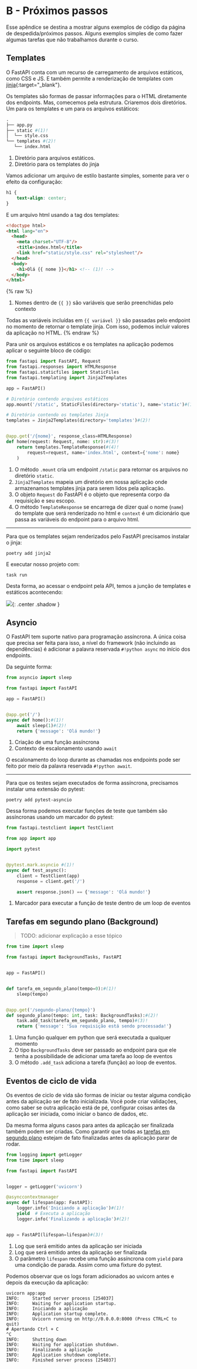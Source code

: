 # B - Próximos passos

Esse apêndice se destina a mostrar alguns exemplos de código da página de despedida/próximos passos. Alguns exemplos simples de como fazer algumas tarefas que não trabalhamos durante o curso.

## Templates

O FastAPI conta com um recurso de carregamento de arquivos estáticos, como CSS e JS. E também permite a renderização de templates com [jinja](https://jinja.palletsprojects.com/en/3.1.x/){:target="_blank"}.

Os templates são formas de passar informações para o HTML diretamente dos endpoints. Mas, comecemos pela estrutura. Criaremos dois diretórios. Um para os templates e um para os arquivos estáticos:

```python title="Estrutura dos arquivos"
.
├── app.py
├── static #(1)!
│  └── style.css
└── templates #(2)!
   └── index.html
```

1. Diretório para arquivos estáticos.
2. Diretório para os templates do jinja


Vamos adicionar um arquivo de estilo bastante simples, somente para ver o efeito da configuração:

```css title="static/style.css"
h1 {
    text-align: center;
}
```

E um arquivo html usando a tag dos templates:

```html title="templates/index.html"
<!doctype html>
<html lang="en">
  <head>
    <meta charset="UTF-8"/>
    <title>index.html</title>
    <link href="static/style.css" rel="stylesheet"/>
  </head>
  <body>
    <h1>Olá {{ nome }}</h1> <!-- (1)! -->
  </body>
</html>
```
{% raw %}
1. Nomes dentro de `{{ }}` são variáveis que serão preenchidas pelo contexto

Todas as variáveis incluídas em `{{ variável }}` são passadas pelo endpoint no momento de retornar o template jinja. Com isso, podemos incluir valores da aplicação no HTML.
{% endraw %}


Para unir os arquivos estáticos e os templates na aplicação podemos aplicar o seguinte bloco de código:

```python title="app.py"
from fastapi import FastAPI, Request
from fastapi.responses import HTMLResponse
from fastapi.staticfiles import StaticFiles
from fastapi.templating import Jinja2Templates

app = FastAPI()

# Diretório contendo arquivos estáticos
app.mount('/static', StaticFiles(directory='static'), name='static')#(1)!

# Diretório contendo os templates Jinja
templates = Jinja2Templates(directory='templates')#(2)!


@app.get('/{nome}', response_class=HTMLResponse)
def home(request: Request, nome: str):#(3)!
    return templates.TemplateResponse(#(4)!
        request=request, name='index.html', context={'nome': nome}
    )
```

1. O método `.mount` cria um endpoint `/static` para retornar os arquivos no diretório `static`.
2. `Jinja2Templates` mapeia um diretório em nossa aplicação onde armazenamos templates jinja para serem lidos pela aplicação.
3. O objeto `Request` do FastAPI é o objeto que representa corpo da requisição e seu escopo.
4. O método `TemplateResponse` se encarrega de dizer qual o nome (`name`) do template que será renderizado no html e `context` é um dicionário que passa as variáveis do endpoint para o arquivo html.

---

Para que os templates sejam renderizados pelo FastAPI precisamos instalar o jinja:

```shell title="$ Execução no terminal!"
poetry add jinja2
```

E executar nosso projeto com:

```shell title="$ Execução no terminal!"
task run
```

Desta forma, ao acessar o endpoint pela API, temos a junção de templates e estáticos acontecendo:

![](../assets/apendices/ola_mundo_com_templates.png){: .center .shadow }


## Asyncio

O FastAPI tem suporte nativo para programação assíncrona. A única coisa que precisa ser feita para isso, a nível do framework (não incluindo as dependências) é adicionar a palavra reservada `#!python async` no início dos endpoints. 

Da seguinte forma:

```python title="app.py"
from asyncio import sleep

from fastapi import FastAPI

app = FastAPI()


@app.get('/')
async def home():#(1)!
    await sleep(1)#(2)!
    return {'message': 'Olá mundo!'}
```

1. Criação de uma função assíncrona
2. Contexto de escalonamento usando `await`

O escalonamento do loop durante as chamadas nos endpoints pode ser feito por meio da palavra reservada `#!python await`.

---

Para que os testes sejam executados de forma assíncrona, precisamos instalar uma extensão do pytest:

```shell title="$ Execução no terminal!"
poetry add pytest-asyncio
```

Dessa forma podemos executar funções de teste que também são assíncronas usando um marcador do pytest:
```python title="test_app.py"
from fastapi.testclient import TestClient

from app import app

import pytest


@pytest.mark.asyncio #(1)!
async def test_async():
    client = TestClient(app)
    response = client.get('/')

    assert response.json() == {'message': 'Olá mundo!'}
```

1. Marcador para executar a função de teste dentro de um loop de eventos


## Tarefas em segundo plano (Background)

> TODO: adicionar explicação a esse tópico

```python title="app.py"
from time import sleep

from fastapi import BackgroundTasks, FastAPI


app = FastAPI()


def tarefa_em_segundo_plano(tempo=0):#(1)!
    sleep(tempo)


@app.get('/segundo-plano/{tempo}')
def segundo_plano(tempo: int, task: BackgroundTasks):#(2)!
    task.add_task(tarefa_em_segundo_plano, tempo)#(3)!
    return {'message': 'Sua requisição está sendo processada!'}
```

1. Uma função qualquer em python que será executada a qualquer momento
2. O tipo `BackgroundTasks` deve ser passado ao endpoint para que ele tenha a possibilidade de adicionar uma tarefa ao loop de eventos
3. O método `.add_task` adiciona a tarefa (função) ao loop de eventos.

## Eventos de ciclo de vida

Os eventos de ciclo de vida são formas de iniciar ou testar alguma condição antes da aplicação ser de fato inicializada. Você pode criar validações, como saber se outra aplicação está de pé, configurar coisas antes da aplicação ser iniciada, como iniciar o banco de dados, etc.

Da mesma forma alguns casos para antes da aplicação ser finalizada também podem ser criadas. Como garantir que todas as [tarefas em segundo plano](#tarefas-em-segundo-plano-background) estejam de fato finalizadas antes da aplicação parar de rodar.

```python title="app.py"
from logging import getLogger
from time import sleep

from fastapi import FastAPI


logger = getLogger('uvicorn')

@asynccontextmanager
async def lifespan(app: FastAPI):
    logger.info('Iniciando a aplicação')#(1)!
    yield  # Executa a aplicação
    logger.info('Finalizando a aplicação')#(2)!


app = FastAPI(lifespan=lifespan)#(3)!
```

1. Log que será emitido antes da aplicação ser iniciada
2. Log que será emitido antes da aplicação ser finalizada
3. O parâmetro `lifespan` recebe uma função assíncrona com `yield` para uma condição de parada. Assim como uma fixture do pytest.

Podemos observar que os logs foram adicionados ao uvicorn antes e depois da execução da aplicação:

```shell title="$ Execução no terminal!" hl_lines="4 11"
uvicorn app:app
INFO:     Started server process [254037]
INFO:     Waiting for application startup.
INFO:     Iniciando a aplicação
INFO:     Application startup complete.
INFO:     Uvicorn running on http://0.0.0.0:8000 (Press CTRL+C to quit)
# Apertando Ctrl + C
^C
INFO:     Shutting down
INFO:     Waiting for application shutdown.
INFO:     Finalizando a aplicação
INFO:     Application shutdown complete.
INFO:     Finished server process [254037]
```
